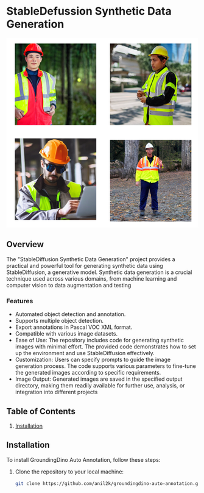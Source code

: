 # StableDefussion Synthetic Data Generation


![Project Logo](image.png) <!-- Optional: Include a logo or illustration of your project -->

## Overview

The "StableDiffusion Synthetic Data Generation" project provides a practical and powerful tool for generating synthetic data using StableDiffusion, a generative model. Synthetic data generation is a crucial technique used across various domains, from machine learning and computer vision to data augmentation and testing

### Features

- Automated object detection and annotation.
- Supports multiple object detection.
- Export annotations in Pascal VOC XML format.
- Compatible with various image datasets.
- Ease of Use: The repository includes code for generating synthetic images with minimal effort. The provided code demonstrates how to set up the environment and use StableDiffusion effectively.
- Customization: Users can specify prompts to guide the image generation process. The code supports various parameters to fine-tune the generated images according to specific requirements.
- Image Output: Generated images are saved in the specified output directory, making them readily available for further use, analysis, or integration into different projects

## Table of Contents

1. [Installation](#installation)

## Installation

<!-- Provide instructions on how to install and set up your project. Include any dependencies and system requirements. -->

To install GroundingDino Auto Annotation, follow these steps:

1. Clone the repository to your local machine:

   ```bash
   git clone https://github.com/anil2k/groundingdino-auto-annotation.git
